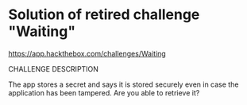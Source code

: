 # Solution of retired challenge "Waiting"

https://app.hackthebox.com/challenges/Waiting

CHALLENGE DESCRIPTION

The app stores a secret and says it is stored securely even in case the application has been tampered. Are you able to retrieve it?
